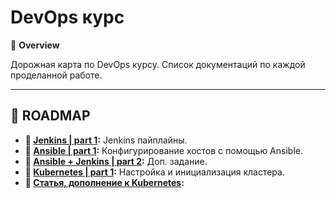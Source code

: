 # DevOps курс

🌟 **Overview**  

Дорожная карта по DevOps курсу. Список документаций по каждой проделанной работе.

---

## 📂 ROADMAP

- **📁 [Jenkins | part 1](./docs/CI_AUTOMATION_JENKINS.md):** Jenkins пайплайны.
- **📁 [Ansible | part 1](./ansible/README.md):** Конфигурирование хостов с помощью Ansible.
- **📁 [Ansible + Jenkins | part 2](https://gitlab-pub.yadro.com/devops/2025/n.bakhilin/ansible-automation):** Доп. задание.
- **📁 [Kubernetes | part 1](./kubernetes/README.md):** Настройка и инициализация кластера.
- **📁 [Статья, дополнение к Kubernetes](https://telegra.ph/ping-permission-denied-are-you-root-03-19):** 
